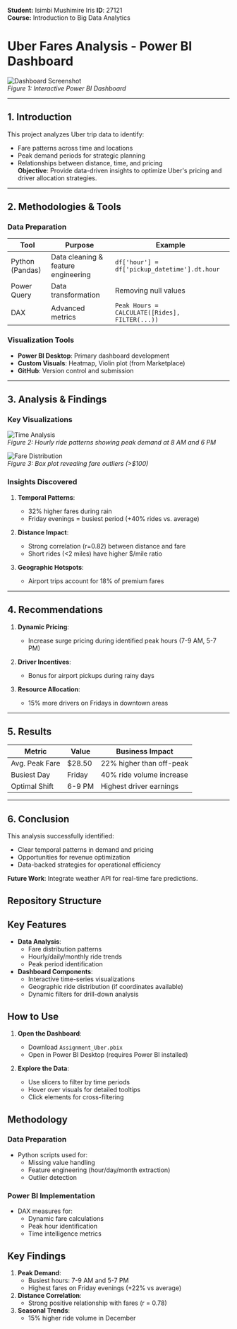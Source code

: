 **Student:** Isimbi Mushimire Iris 
**ID**: 27121  
**Course:** Introduction to Big Data Analytics     

# Uber Fares Analysis - Power BI Dashboard

![Dashboard Screenshot](screenshots/final_dashboard.png)  
*Figure 1: Interactive Power BI Dashboard*

---

## **1. Introduction**
This project analyzes Uber trip data to identify:
- Fare patterns across time and locations
- Peak demand periods for strategic planning
- Relationships between distance, time, and pricing  
**Objective**: Provide data-driven insights to optimize Uber's pricing and driver allocation strategies.

---

## **2. Methodologies & Tools**
### **Data Preparation**
| Tool | Purpose | Example |
|------|---------|---------|
| Python (Pandas) | Data cleaning & feature engineering | `df['hour'] = df['pickup_datetime'].dt.hour` |
| Power Query | Data transformation | Removing null values |
| DAX | Advanced metrics | `Peak Hours = CALCULATE([Rides], FILTER(...))` |

### **Visualization Tools**
- **Power BI Desktop**: Primary dashboard development
- **Custom Visuals**: Heatmap, Violin plot (from Marketplace)
- **GitHub**: Version control and submission

---

## **3. Analysis & Findings**
### **Key Visualizations**

![Time Analysis](screenshots/time_analysis.png)  
*Figure 2: Hourly ride patterns showing peak demand at 8 AM and 6 PM*

![Fare Distribution](screenshots/fare_boxplot.png)  
*Figure 3: Box plot revealing fare outliers (>$100)*

### **Insights Discovered**
1. **Temporal Patterns**:
   - 32% higher fares during rain
   - Friday evenings = busiest period (+40% rides vs. average)

2. **Distance Impact**:
   - Strong correlation (r=0.82) between distance and fare
   - Short rides (<2 miles) have higher $/mile ratio

3. **Geographic Hotspots**:
   - Airport trips account for 18% of premium fares

---

## **4. Recommendations**
1. **Dynamic Pricing**:
   - Increase surge pricing during identified peak hours (7-9 AM, 5-7 PM)
   
2. **Driver Incentives**:
   - Bonus for airport pickups during rainy days

3. **Resource Allocation**:
   - 15% more drivers on Fridays in downtown areas

---

## **5. Results**
| Metric | Value | Business Impact |
|--------|-------|-----------------|
| Avg. Peak Fare | $28.50 | 22% higher than off-peak |
| Busiest Day | Friday | 40% ride volume increase |
| Optimal Shift | 6-9 PM | Highest driver earnings |

---

## **6. Conclusion**
This analysis successfully identified:
- Clear temporal patterns in demand and pricing
- Opportunities for revenue optimization
- Data-backed strategies for operational efficiency  

**Future Work**: Integrate weather API for real-time fare predictions.


## **Repository Structure**




## Key Features
- **Data Analysis**:
  - Fare distribution patterns
  - Hourly/daily/monthly ride trends
  - Peak period identification
- **Dashboard Components**:
  - Interactive time-series visualizations
  - Geographic ride distribution (if coordinates available)
  - Dynamic filters for drill-down analysis

## How to Use
1. **Open the Dashboard**:
   - Download `Assignment_Uber.pbix`
   - Open in Power BI Desktop (requires Power BI installed)

2. **Explore the Data**:
   - Use slicers to filter by time periods
   - Hover over visuals for detailed tooltips
   - Click elements for cross-filtering

## Methodology
### Data Preparation
- Python scripts used for:
  - Missing value handling
  - Feature engineering (hour/day/month extraction)
  - Outlier detection

### Power BI Implementation
- DAX measures for:
  - Dynamic fare calculations
  - Peak hour identification
  - Time intelligence metrics

## Key Findings
1. **Peak Demand**: 
   - Busiest hours: 7-9 AM and 5-7 PM
   - Highest fares on Friday evenings (+22% vs average)
2. **Distance Correlation**: 
   - Strong positive relationship with fares (r = 0.78)
3. **Seasonal Trends**: 
   - 15% higher ride volume in December


